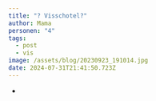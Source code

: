 ```yaml
---
title: "? Visschotel?"
author: Mama
personen: "4"
tags:
  - post
  - vis
image: /assets/blog/20230923_191014.jpg
date: 2024-07-31T21:41:50.723Z
---
```

- 